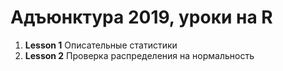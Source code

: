 # Адъюнктура 2019, уроки на R

1. **Lesson 1** Описательные статистики
2. **Lesson 2** Проверка распределения на нормальность
